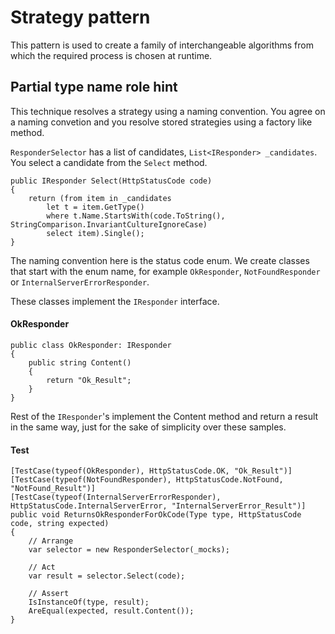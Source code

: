 # Strategy pattern

This pattern is used to create a family of interchangeable algorithms from which the required process is chosen at runtime.

## Partial type name role hint
This technique resolves a strategy using a naming convention. You agree on a naming convetion and you resolve stored strategies using a factory like method.

`ResponderSelector` has a list of candidates, `List<IResponder> _candidates`. You select a candidate from the `Select` method.

```
public IResponder Select(HttpStatusCode code)
{
    return (from item in _candidates
        let t = item.GetType()
        where t.Name.StartsWith(code.ToString(), StringComparison.InvariantCultureIgnoreCase)
        select item).Single();
}
```

The naming convention here is the status code enum. We create classes that start with the enum name, for example `OkResponder`, `NotFoundResponder` or `InternalServerErrorResponder`.

These classes implement the `IResponder` interface.

#### OkResponder
```
public class OkResponder: IResponder
{
    public string Content()
    {
        return "Ok_Result";
    }
}
```
Rest of the `IResponder`'s implement the Content method and return a result in the same way, just for the sake of simplicity over these samples.

#### Test
```
[TestCase(typeof(OkResponder), HttpStatusCode.OK, "Ok_Result")]
[TestCase(typeof(NotFoundResponder), HttpStatusCode.NotFound, "NotFound_Result")]
[TestCase(typeof(InternalServerErrorResponder), HttpStatusCode.InternalServerError, "InternalServerError_Result")]
public void ReturnsOkResponderForOkCode(Type type, HttpStatusCode code, string expected)
{
    // Arrange
    var selector = new ResponderSelector(_mocks);

    // Act
    var result = selector.Select(code);

    // Assert
    IsInstanceOf(type, result);
    AreEqual(expected, result.Content());
}

```